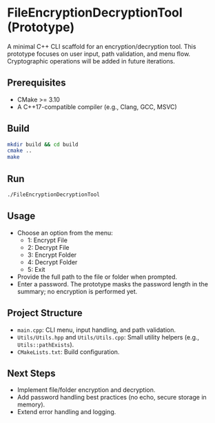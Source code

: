 # FileEncryptionDecryptionTool (Prototype)

A minimal C++ CLI scaffold for an encryption/decryption tool. This prototype focuses on user input, path validation, and menu flow. Cryptographic operations will be added in future iterations.

## Prerequisites
- CMake >= 3.10
- A C++17-compatible compiler (e.g., Clang, GCC, MSVC)

## Build
```bash
mkdir build && cd build
cmake ..
make
```

## Run
```bash
./FileEncryptionDecryptionTool
```

## Usage
- Choose an option from the menu:
  - 1: Encrypt File
  - 2: Decrypt File
  - 3: Encrypt Folder
  - 4: Decrypt Folder
  - 5: Exit
- Provide the full path to the file or folder when prompted.
- Enter a password. The prototype masks the password length in the summary; no encryption is performed yet.

## Project Structure
- `main.cpp`: CLI menu, input handling, and path validation.
- `Utils/Utils.hpp` and `Utils/Utils.cpp`: Small utility helpers (e.g., `Utils::pathExists`).
- `CMakeLists.txt`: Build configuration.

## Next Steps
- Implement file/folder encryption and decryption.
- Add password handling best practices (no echo, secure storage in memory).
- Extend error handling and logging.
